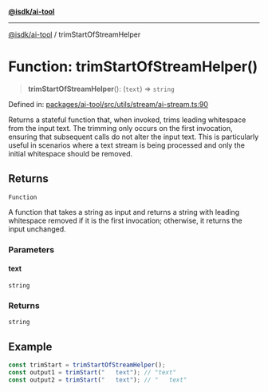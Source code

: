 [**@isdk/ai-tool**](../README.md)

***

[@isdk/ai-tool](../globals.md) / trimStartOfStreamHelper

# Function: trimStartOfStreamHelper()

> **trimStartOfStreamHelper**(): (`text`) => `string`

Defined in: [packages/ai-tool/src/utils/stream/ai-stream.ts:90](https://github.com/isdk/ai-tool.js/blob/83a1524a1644365964efc043a7a7991d8fd46b49/src/utils/stream/ai-stream.ts#L90)

Returns a stateful function that, when invoked, trims leading whitespace
from the input text. The trimming only occurs on the first invocation, ensuring that
subsequent calls do not alter the input text. This is particularly useful in scenarios
where a text stream is being processed and only the initial whitespace should be removed.

## Returns

`Function`

A function that takes a string as input and returns a string
with leading whitespace removed if it is the first invocation; otherwise, it returns the input unchanged.

### Parameters

#### text

`string`

### Returns

`string`

## Example

```ts
const trimStart = trimStartOfStreamHelper();
const output1 = trimStart("   text"); // "text"
const output2 = trimStart("   text"); // "   text"
```

